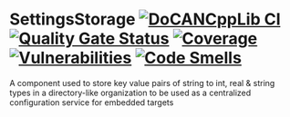 # SettingsStorage [![DoCANCppLib CI](https://github.com/vacmg/SettingsStorageLib/actions/workflows/CI.yml/badge.svg)](https://github.com/vacmg/SettingsStorageLib/actions/workflows/CI.yml) [![Quality Gate Status](https://sonarcloud.io/api/project_badges/measure?project=vacmg_SettingsStorageLib&metric=alert_status&token=46f366b3aec3c0151f6e18a60285ea44bfb40d7a)](https://sonarcloud.io/summary/new_code?id=vacmg_SettingsStorageLib) [![Coverage](https://sonarcloud.io/api/project_badges/measure?project=vacmg_SettingsStorageLib&metric=coverage&token=46f366b3aec3c0151f6e18a60285ea44bfb40d7a)](https://sonarcloud.io/summary/new_code?id=vacmg_SettingsStorageLib) [![Vulnerabilities](https://sonarcloud.io/api/project_badges/measure?project=vacmg_SettingsStorageLib&metric=vulnerabilities&token=46f366b3aec3c0151f6e18a60285ea44bfb40d7a)](https://sonarcloud.io/summary/new_code?id=vacmg_SettingsStorageLib) [![Code Smells](https://sonarcloud.io/api/project_badges/measure?project=vacmg_SettingsStorageLib&metric=code_smells&token=46f366b3aec3c0151f6e18a60285ea44bfb40d7a)](https://sonarcloud.io/summary/new_code?id=vacmg_SettingsStorageLib)
 
A component used to store key value pairs of string to int, real & string types in a directory-like organization to be used as a centralized configuration service for embedded targets
